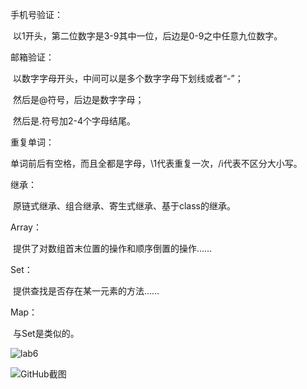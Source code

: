 手机号验证：

​	以1开头，第二位数字是3-9其中一位，后边是0-9之中任意九位数字。

邮箱验证：

​	以数字字母开头，中间可以是多个数字字母下划线或者“-”；

​	然后是@符号，后边是数字字母；

​	然后是.符号加2-4个字母结尾。

重复单词：

​	单词前后有空格，而且全都是字母，\1代表重复一次，/i代表不区分大小写。

继承：

​	原链式继承、组合继承、寄生式继承、基于class的继承。

Array：

​	提供了对数组首末位置的操作和顺序倒置的操作……

Set：

​	提供查找是否存在某一元素的方法……

Map：

​	与Set是类似的。

![lab6](D:\郑立旺\SOFT130002_lab\lab6\lab6.png)

![GitHub截图](D:\郑立旺\SOFT130002_lab\lab6\GitHub截图.png)

